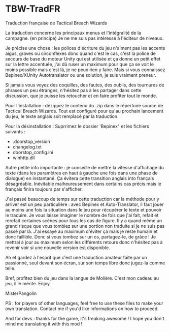 # TBW-TradFR
 Traduction française de Tactical Breach Wizards

La traduction concerne les principaux menus et l'intégralité de la campagne. (en principe)
Je ne me suis pas intéressé à l'éditeur de niveaux.

Je précise une chose : les polices d'écriture du jeu n'aiment pas les accents aigus, graves ou circonflexes donc quand c'est le cas, c'est la police de secours de base du moteur Unity qui est utilisée et ça donne un petit effet sur la lettre accentuée, j'ai dû ruser un maximum pour que ça se voit le moins possible mais c'est là, je ne peux rien y faire. Mais si vous connaissez Bepinex/XUnity Autotranslator ou une solution, je suis vraiment preneur.

Si jamais vous voyez des coquilles, des fautes, des oublis, des tournures de phrases un peu étranges, n'hésitez pas à les partager dans cette discussion, que je puisse les retoucher et en faire profiter tout le monde.

Pour l'installation :
dézippez le contenu du .zip dans le répertoire source de Tactical Breach Wizards.
Tout est configuré pour qu'au prochain lancement du jeu, le texte anglais soit remplacé par la traduction.

Pour la désinstallation :
Suprrimez le dossier 'Bepinex" et les fichiers suivants :
- .doorstop_version
- changelog.txt
- doorstop_config.ini
- winhttp.dll

Autre petite info importante : je conseille de mettre la vitesse d'affichage du texte (dans les paramètres en haut à gauche une fois dans une phase de dialogue) en instantané. Ça évitera cette transition anglais into français désagréable. Inévitable malheureusement dans certains cas précis mais le français finira toujours par s'afficher.

J'ai passé beaucoup de temps sur cette traduction car la méthode pour y arriver est un peu particulière : avec Bepinex et Auto-Translator, il faut jouer au moins une fois la situation dans le jeu pour récupérer le texte et pouvoir le traduire. Je vous laisse imaginer le nombre de fois que j'ai fait, refait et rerefait certaines scènes pour tous les cas de figure. Il y a quand même un grand risque que vous tombiez sur une portion non traduite si je ne suis pas passé par là. J'ai essayé au maximum d'éviter ça mais je reste humain et donc faillible. Donc si vous tombez sur un os, partagez-le, de grâce ! Je mettrai à jour au maximum selon les différents retours donc n'hésitez pas à revenir voir si une nouvelle version est disponible.

Ah et gardez à l'esprit que c'est une traduction amateur faite par un passionné, seul devant son écran, sur son temps libre donc jugez-la comme telle.

Bref, profitez bien du jeu dans la langue de Molière. C'est mon cadeau au jeu, il le mérite.
Enjoy.

MisterPangolin

PS : for players of other languages, feel free to use these files to make your own translation. Contact me if you'd like informations on how to proceed.

And for devs : thanks for the game, it's freaking awesome ! I hope you don't mind me translating it with this mod !